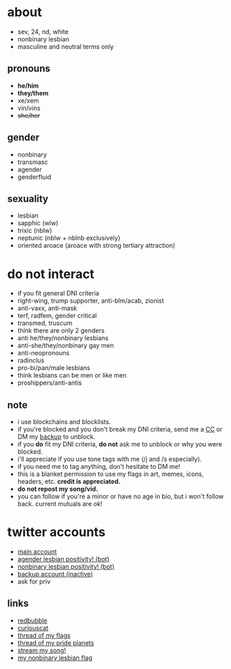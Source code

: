 # about

- sev, 24, nd, white
- nonbinary lesbian
- masculine and neutral terms only

## pronouns

- **he/him**
- **they/them**
- xe/xem
- vin/vins
- ~~she/her~~

## gender

- nonbinary
- transmasc
- agender
- genderfluid

## sexuality

- lesbian
- sapphic (wlw)
- trixic (nblw)
- neptunic (nblw + nblnb exclusively)
- oriented aroace (aroace with strong tertiary attraction)

# do not interact

- if you fit general DNI criteria 
- right-wing, trump supporter, anti-blm/acab, zionist
- anti-vaxx, anti-mask
- terf, radfem, gender critical
- transmed, truscum
- think there are only 2 genders
- anti he/they/nonbinary lesbians 
- anti-she/they/nonbinary gay men
- anti-neopronouns
- radinclus
- pro-bi/pan/male lesbians
- think lesbians can be men or like men
- proshippers/anti-antis


## note

- i use blockchains and blocklists. 
- if you're blocked and you don't break my DNI criteria, send me a [CC](https://curiouscat.me/theybian) or DM my [backup](https://twitter.com/theybian1) to unblock. 
- if you **do** fit my DNI criteria, **do not** ask me to unblock or why you were blocked.
- i'll appreciate if you use tone tags with me (/j and /s especially).
- if you need me to tag anything, don't hesitate to DM me!
- this is a blanket permission to use my flags in art, memes, icons, headers, etc. **credit is appreciated.**
- **do not repost my song/vid.**
- you can follow if you're a minor or have no age in bio, but i won't follow back. current mutuals are ok!


# twitter accounts

- [main account](https://twitter.com/theybian)
- [agender lesbian positivity! (bot)](https://twitter.com/agenderlesbians)
- [nonbinary lesbian positivity! (bot)](https://twitter.com/enbylesbians)
- [backup account (inactive)](https://twitter.com/theybian1)
- ask for priv


## links
- [redbubble](https://theybian.redbubble.com)
- [curiouscat](https://curiouscat.com/theybian)
- [thread of my flags](https://twitter.com/theybian/status/1308435954168979465?s=19)
- [thread of my pride planets](https://twitter.com/theybian/status/1393646080659705861)
- [stream my song!](https://twitter.com/theybian/status/1300540997185810433)
- [my nonbinary lesbian flag](https://twitter.com/theybian/status/1403722750280220681)

